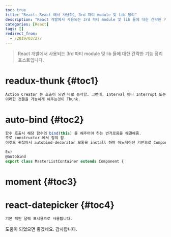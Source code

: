 ```yaml
---
toc: true
title: "React: React 에서 사용하는 3rd 파티 module 및 lib 정리"
description: "React 개발에서 사용되는 3rd 파티 module 및 lib 들에 대한 간략한 기능 정리 포스트입니다."
categories: [React]
tags: []
redirect_from:
  - /2019/03/27/
---
```


> React 개발에서 사용되는 3rd 파티 module 및 lib 들에 대한 간략한 기능 정리 포스트입니다.

# readux-thunk {#toc1}

```md
Action Creator 는 호출이 되면 바로 동작함. 그런데, Interval 이나 Interrupt 또는 Data 일부 처리 후 Event 호출이 필요할 때 있음.
이러한 것들을 가능하게 해주는것이 Thunk.
```

# auto-bind {#toc2}

```js
함수 호출시 해당 함수의 bind(this) 를 해주어야 하는 번거로움을 해결해줌.
주로 constructor 에서 정의 함.
이것도 귀찮아서 autobind-decorator 모줄을 install 하여 어노테이션 기반으로 Component Class 에 명시해서 사용중.

Ex)
@autobind
export class MasterListContainer extends Component {

```

# moment {#toc3}

# react-datepicker {#toc4}

```md
기본 적인 달력 표시용으로 사용합니다.
```

도움이 되었으면 좋겠네요. 감사합니다.

[^1]: This is a footnote.

[kramdown]: https://kramdown.gettalong.org/
[My Blog]: https://marindie.github.io